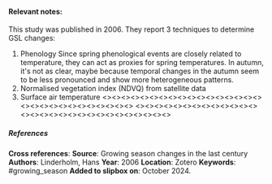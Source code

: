#### **Relevant notes**:
This study was published in 2006. They report 3 techniques to determine GSL changes:
1. Phenology
	Since spring phenological events are closely related to temperature, they can act as proxies for spring temperatures. In autumn, it's not as clear, maybe because temporal changes in the autumn seem to be less pronounced and show more heterogeneous patterns. 
1. Normalised vegetation index (NDVQ) from satellite data
2. Surface air temperature
<><><><><><><><><><><><><><><><><><><><><><><><><><><><><>
<><><><><><><><><><><><><><><><><><><><><><><><><><><><><>
##### References
**Cross references**:
**Source**: Growing season changes in the last century
**Authors**: Linderholm, Hans
**Year**: 2006
**Location**: Zotero
**Keywords**: #growing_season 
**Added to slipbox on**:  October 2024. 
